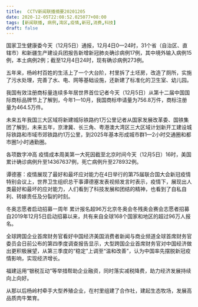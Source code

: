 ```yaml
---
title:  CCTV新闻联播摘要20201205
date: 2020-12-05T22:08:52.025077+08:00
tags: [新闻联播, 病例,湾区,疫情,新冠,消费,科技]
draft: false
---
```


国家卫生健康委今天（12月5日）通报，12月4日0—24时，31个省（自治区、直辖市）和新疆生产建设兵团报告新增<span class="keywords_content">新冠</span>肺炎确诊<span class="keywords_content">病例</span>17例，其中境外输入<span class="keywords_content">病例</span>15例，本土<span class="keywords_content">病例</span>2例；截至12月4日24时，现有确诊<span class="keywords_content">病例</span>273例。

五年来，杨岭村百姓的生活上了一个大台阶，村里拆了土坯房，改造了厕所，实施了污水处理，完善了水、电、网等基础设施，还新建了标准化的卫生室、幼儿园。

我国有效注册商标量连续多年居世界首位记者今天（12月5日）从第十二届中国国际商标品牌节上了解到，今年1—10月，我国商标申请量为756.8万件，商标注册量为464.5万件。

未来五年我国三大区域将新建城际铁路约1万公里记者从国家发展改革委、国铁集团了解到，未来五年，京津冀、长三角、粤港澳大<span class="keywords_fund">湾区</span>三大区域计划新开工建设城际铁路和市域市郊铁路约1万公里，到2025年基本形成城市群1—2小时交通圈和都市圈1小时通勤圈。

各项数字冲高 <span class="keywords_content">疫情</span>成本周美第一大死因截至北京时间今天（12月5日）16时，美国累计确诊<span class="keywords_content">病例</span>升至14367637例，死亡<span class="keywords_content">病例</span>升至278932例。

谭德塞：<span class="keywords_content">疫情</span>展现了最好和最坏应对能力在4日举行的第75届联合国大会<span class="keywords_content">新冠</span><span class="keywords_content">疫情</span>特别会议上，世界卫生组织总干事谭德塞发表视频发言时表示，<span class="keywords_content">疫情</span>下，展现出人类最好和最坏的应对能力，人们看到了<span class="keywords_fund">科技</span>发展和团结的精神，也看到了自私自利、转嫁责任及分裂的时刻。

冬奥志愿者启动招募一周年 累计报名超96万北京冬奥会冬残奥会赛会志愿者招募自2019年12月5日启动招募以来，共有来自全球168个国家和地区的超过96万人报名。

全球跨国企业首席财务官看好中国经济美国<span class="keywords_fund">消费</span>者新闻与商业频道全球首席财务官委员会日前公布的第四季度调查报告显示，大型跨国企业首席财务官对中国经济做出更积极展望，从第三季度的“稳定”上调至“温和改善”，认为中国率先摆脱<span class="keywords_content">新冠</span><span class="keywords_content">疫情</span>影响，实现经济增长。

福建运用“银税互动”等举措帮助企业融资，同时落实减税降费，助力经济发展持续向上向好。

从那以后杨岭村牵手大型养殖企业，在村里组建了合作社，建起生态牧场，发展高品质肉牛繁育。
